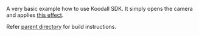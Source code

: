 A very basic example how to use Koodall SDK. It simply opens the camera and 
applies [this effect](../common/common/effects/TrollGrandma).

Refer [parent directory](../) for build instructions. 